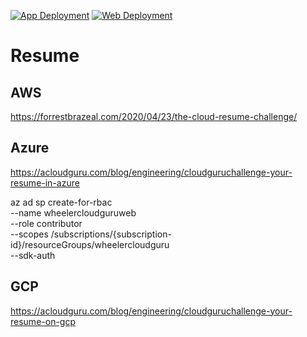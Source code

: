 [![App Deployment](https://github.com/wheelers-websites/Resume/actions/workflows/app.main.yml/badge.svg?branch=main)](https://github.com/wheelers-websites/Resume/actions/workflows/app.main.yml)
[![Web Deployment](https://github.com/wheelers-websites/Resume/actions/workflows/web.main.yml/badge.svg?branch=main)](https://github.com/wheelers-websites/Resume/actions/workflows/web.main.yml)

# Resume

## AWS
https://forrestbrazeal.com/2020/04/23/the-cloud-resume-challenge/

## Azure
https://acloudguru.com/blog/engineering/cloudguruchallenge-your-resume-in-azure

az ad sp create-for-rbac \
--name wheelercloudguruweb \
--role contributor \
--scopes /subscriptions/{subscription-id}/resourceGroups/wheelercloudguru \
--sdk-auth

## GCP
https://acloudguru.com/blog/engineering/cloudguruchallenge-your-resume-on-gcp
